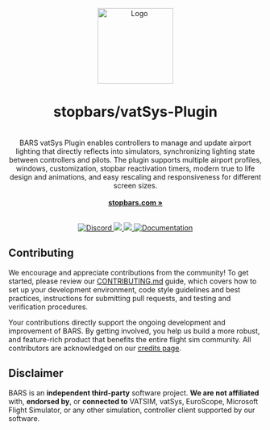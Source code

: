 <p align="center">
  <p align="center">
   <img width="150" height="150" src="https://stopbars.com/favicon.png" alt="Logo">
  </p>
	<h1 align="center"><b>stopbars/vatSys-Plugin</b></h1>
	<p align="center">
    <br />
    BARS vatSys Plugin enables controllers to manage and update airport lighting that directly reflects into simulators, synchronizing lighting state between controllers and pilots. The plugin supports multiple airport profiles, windows, customization, stopbar               reactivation timers, modern true to life design and animations, and easy rescaling and responsiveness for different screen sizes.
    <br />
    <br />
    <a href="https://stopbars.com"><strong>stopbars.com »</strong></a>
    <br />
  </p>
</p>

<p align="center">
  <br />
  <a href="https://stopbars.com/discord" target="_blank" rel="noopener noreferrer">
	<img src="https://img.shields.io/badge/Discord-Join%20Server-5865F2?logo=discord&logoColor=white" alt="Discord">
  </a>
  <a href="https://opencollective.com/stopbars">
    <img src="https://img.shields.io/static/v1?label=&message=Open%20Collective&color=297EF2&logo=opencollective&logoColor=white" />
  </a>
  <a href="https://www.mozilla.org/en-US/MPL/2.0/">
    <img src="https://img.shields.io/static/v1?label=Licence&message=MPL-2.0&color=000" />
  </a>
  <a href="https://docs.stopbars.com/vatsys" target="_blank" rel="noopener noreferrer">
    <img src="https://img.shields.io/badge/Documentation-e81919.svg" alt="Documentation">
  </a>
  <br />
</p>

## Contributing

We encourage and appreciate contributions from the community! To get started, please review our [CONTRIBUTING.md](CONTRIBUTING.md) guide, which covers how to set up your development environment, code style guidelines and best practices, instructions for submitting pull requests, and testing and verification procedures.

Your contributions directly support the ongoing development and improvement of BARS. By getting involved, you help us build a more robust, and feature-rich product that benefits the entire flight sim community. All contributors are acknowledged on our [credits page](https://stopbars.com/credits).

## Disclaimer

BARS is an **independent third-party** software project. **We are not affiliated** with, **endorsed by**, or **connected to** VATSIM, vatSys, EuroScope, Microsoft Flight Simulator, or any other simulation, controller client supported by our software.
